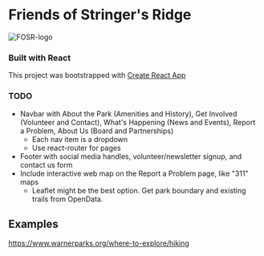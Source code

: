 # Friends of Stringer's Ridge

![FOSR-logo](https://user-images.githubusercontent.com/67700253/104483752-774e2f00-5596-11eb-843e-6d8cd64ad6a5.jpeg)

### Built with React
This project was bootstrapped with [Create React App](https://github.com/facebook/create-react-app)

### TODO
- Navbar with About the Park (Amenities and History), Get Involved (Volunteer and Contact), What's Happening (News and Events), Report a Problem, About Us (Board and Partnerships)
  - Each nav item is a dropdown 
  - Use react-router for pages
- Footer with social media handles, volunteer/newsletter signup, and contact us form 
- Include interactive web map on the Report a Problem page, like "311" maps 
  - Leaflet might be the best option. Get park boundary and existing trails from OpenData.
  
## Examples 

https://www.warnerparks.org/where-to-explore/hiking
